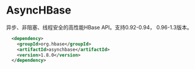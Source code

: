 # AsyncHBase

异步、非阻塞、线程安全的高性能HBase API。支持0.92-0.94， 0.96-1.3版本。

```xml
  <dependency>
    <groupId>org.hbase</groupId>
    <artifactId>asynchbase</artifactId>
    <version>1.8.0</version>
  </dependency>
```

